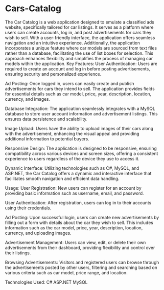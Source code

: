 # Cars-Catalog

The Car Catalog is a web application designed to emulate a classified ads website, specifically tailored for car listings. It serves as a platform where users can create accounts, log in, and post advertisements for cars they wish to sell. With a user-friendly interface, the application offers seamless navigation and an intuitive experience. Additionally, the application incorporates a unique feature where car models are sourced from text files rather than a database, facilitating the use of list boxes for selection. This approach enhances flexibility and simplifies the process of managing car models within the application.
Key Features:
User Authentication: Users are required to create an account and log in before posting advertisements, ensuring security and personalized experience.

Ad Posting: Once logged in, users can easily create and publish advertisements for cars they intend to sell. The application provides fields for essential details such as car model, price, year, description, location, currency, and images.

Database Integration: The application seamlessly integrates with a MySQL database to store user account information and advertisement listings. This ensures data persistence and scalability.

Image Upload: Users have the ability to upload images of their cars along with the advertisement, enhancing the visual appeal and providing additional information to potential buyers.

Responsive Design: The application is designed to be responsive, ensuring compatibility across various devices and screen sizes, offering a consistent experience to users regardless of the device they use to access it.

Dynamic Interface: Utilizing technologies such as C#, MySQL, and ASP.NET, the Car Catalog offers a dynamic and interactive interface that facilitates smooth navigation and efficient data handling.

Usage:
User Registration: New users can register for an account by providing basic information such as username, email, and password.

User Authentication: After registration, users can log in to their accounts using their credentials.

Ad Posting: Upon successful login, users can create new advertisements by filling out a form with details about the car they wish to sell. This includes information such as the car model, price, year, description, location, currency, and uploading images.

Advertisement Management: Users can view, edit, or delete their own advertisements from their dashboard, providing flexibility and control over their listings.

Browsing Advertisements: Visitors and registered users can browse through the advertisements posted by other users, filtering and searching based on various criteria such as car model, price range, and location.

Technologies Used:
C#
ASP.NET
MySQL
